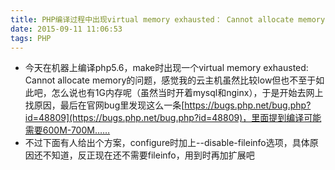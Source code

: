 ```yaml
---
title: PHP编译过程中出现virtual memory exhausted： Cannot allocate memory
date: 2015-09-11 11:06:53
tags: PHP
---
```

* 今天在机器上编译php5.6，make时出现一个virtual memory exhausted: Cannot allocate memory的问题，感觉我的云主机虽然比较low但也不至于如此吧，怎么说也有1G内存呢（虽然当时开着mysql和nginx），于是开始去网上找原因，最后在官网bug里发现这么一条[https://bugs.php.net/bug.php?id=48809](https://bugs.php.net/bug.php?id=48809)，里面提到编译可能需要600M-700M……
* 不过下面有人给出个方案，configure时加上--disable-fileinfo选项，具体原因还不知道，反正现在还不需要fileinfo，用到时再加扩展吧
